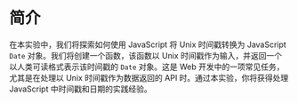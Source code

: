 # 简介

在本实验中，我们将探索如何使用 JavaScript 将 Unix 时间戳转换为 JavaScript `Date` 对象。我们将创建一个函数，该函数以 Unix 时间戳作为输入，并返回一个以人类可读格式表示该时间戳的 `Date` 对象。这是 Web 开发中的一项常见任务，尤其是在处理以 Unix 时间戳作为数据返回的 API 时。通过本实验，你将获得处理 JavaScript 中时间戳和日期的实践经验。
